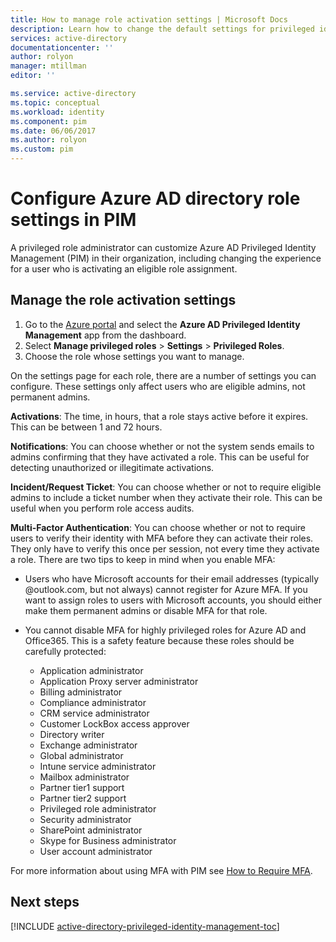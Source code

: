 ```yaml
---
title: How to manage role activation settings | Microsoft Docs
description: Learn how to change the default settings for privileged identities with the Azure Active Directory Privileged Identity Management extension.
services: active-directory
documentationcenter: ''
author: rolyon
manager: mtillman
editor: ''

ms.service: active-directory
ms.topic: conceptual
ms.workload: identity
ms.component: pim
ms.date: 06/06/2017
ms.author: rolyon
ms.custom: pim
---
```

# Configure Azure AD directory role settings in PIM
A privileged role administrator can customize Azure AD Privileged Identity Management (PIM) in their organization, including changing the experience for a user who is activating an eligible role assignment.

## Manage the role activation settings
1. Go to the [Azure portal](https://portal.azure.com) and select the **Azure AD Privileged Identity Management** app from the dashboard.
2. Select **Manage privileged roles** > **Settings** > **Privileged Roles**.
3. Choose the role whose settings you want to manage.

On the settings page for each role, there are a number of settings you can configure. These settings only affect users who are eligible admins, not permanent admins.

**Activations**: The time, in hours, that a role stays active before it expires. This can be between 1 and 72 hours.

**Notifications**: You can choose whether or not the system sends emails to admins confirming that they have activated a role. This can be useful for detecting unauthorized or illegitimate activations.

**Incident/Request Ticket**: You can choose whether or not to require eligible admins to include a ticket number when they activate their role. This can be useful when you perform role access audits.

**Multi-Factor Authentication**: You can choose whether or not to require users to verify their identity with MFA before they can activate their roles. They only have to verify this once per session, not every time they activate a role. There are two tips to keep in mind when you enable MFA:

* Users who have Microsoft accounts for their email addresses (typically @outlook.com, but not always) cannot register for Azure MFA. If you want to assign roles to users with Microsoft accounts, you should either make them permanent admins or disable MFA for that role.
* You cannot disable MFA for highly privileged roles for Azure AD and Office365. This is a safety feature because these roles should be carefully protected:  
  
  * Application administrator
  * Application Proxy server administrator
  * Billing administrator  
  * Compliance administrator  
  * CRM service administrator
  * Customer LockBox access approver
  * Directory writer  
  * Exchange administrator  
  * Global administrator
  * Intune service administrator
  * Mailbox administrator  
  * Partner tier1 support  
  * Partner tier2 support  
  * Privileged role administrator   
  * Security administrator  
  * SharePoint administrator  
  * Skype for Business administrator  
  * User account administrator  

For more information about using MFA with PIM see [How to Require MFA](pim-how-to-require-mfa.md).

<!--PLACEHOLDER: Need an explanation of what the temporary Global Administrator setting is for.-->

<!--Every topic should have next steps and links to the next logical set of content to keep the customer engaged-->
## Next steps
[!INCLUDE [active-directory-privileged-identity-management-toc](../../../includes/active-directory-privileged-identity-management-toc.md)]

